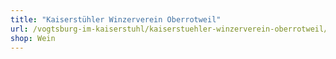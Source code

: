 ```yaml
---
title: "Kaiserstühler Winzerverein Oberrotweil"
url: /vogtsburg-im-kaiserstuhl/kaiserstuehler-winzerverein-oberrotweil/
shop: Wein
---
```

